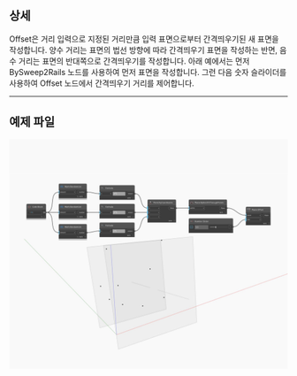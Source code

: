 ## 상세
Offset은 거리 입력으로 지정된 거리만큼 입력 표면으로부터 간격띄우기된 새 표면을 작성합니다. 양수 거리는 표면의 법선 방향에 따라 간격띄우기 표면을 작성하는 반면, 음수 거리는 표면의 반대쪽으로 간격띄우기를 작성합니다. 아래 예에서는 먼저 BySweep2Rails 노드를 사용하여 먼저 표면을 작성합니다. 그런 다음 숫자 슬라이더를 사용하여 Offset 노드에서 간격띄우기 거리를 제어합니다.
___
## 예제 파일

![Offset](./Autodesk.DesignScript.Geometry.Plane.Offset_img.jpg)


